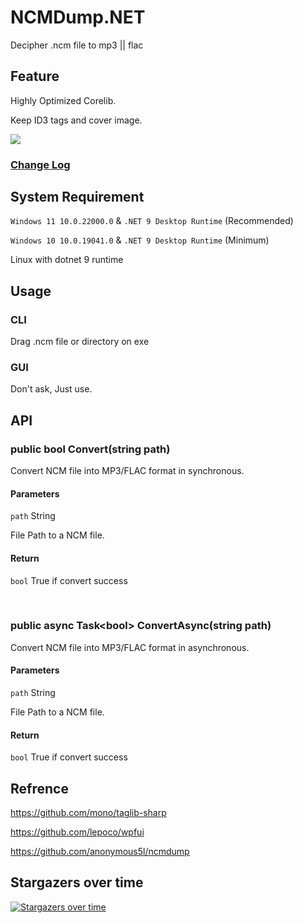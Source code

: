 # NCMDump.NET

Decipher .ncm file to mp3 || flac

## Feature

Highly Optimized Corelib.

Keep ID3 tags and cover image.

<img src="./README/Result.png"/>

### [Change Log](./ChangeLog.md)

## System Requirement

 ```Windows 11 10.0.22000.0``` & ```.NET 9 Desktop Runtime``` (Recommended)

 ```Windows 10 10.0.19041.0``` & ```.NET 9 Desktop Runtime``` (Minimum)

Linux with dotnet 9 runtime

## Usage

### CLI

Drag .ncm file or directory on exe

### GUI

Don't ask, Just use.

## API

### public bool Convert(string path)

Convert NCM file into MP3/FLAC format in synchronous.

#### Parameters

```path``` String

File Path to a NCM file.

#### Return

```bool``` True if convert success

<br/>

### public async Task\<bool\> ConvertAsync(string path)

Convert NCM file into MP3/FLAC format in asynchronous.

#### Parameters

```path``` String

File Path to a NCM file.

#### Return

```bool``` True if convert success

## Refrence
<https://github.com/mono/taglib-sharp>

<https://github.com/lepoco/wpfui>

<https://github.com/anonymous5l/ncmdump>

## Stargazers over time

[![Stargazers over time](https://starchart.cc/kingsznhone/NCMDump.NET.svg)](https://starchart.cc/kingsznhone/NCMDump.NET)
